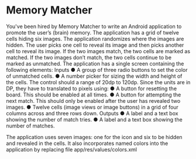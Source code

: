 # Memory Matcher
You've been hired by Memory Matcher to write an Android application to promote the user’s (brain) memory.  The application has a grid of twelve cells hiding six images.  The application randomizes where the images are hidden.  The user picks one cell to reveal its image and then picks another cell to reveal its image.  If the two images match, the two cells are marked as matched.  If the two images don’t match, the two cells continue to be marked as unmatched.  The application has a single screen containing the following elements:
	Inputs
	● A group of three radio buttons to set the color of unmatched cells.
	● A number picker for sizing the width and height of the cells.  The control should a range of 20dp to 120dp.  Since the units are in DP, they have to translated to pixels using:
● A button for resetting the board.  This should be enabled at all times.
	● A button for attempting the next match.  This should only be enabled after the user has revealed two images.
	● Twelve cells (image views or image buttons) in a grid of four columns across and three rows down.
	Outputs
	● A label and a text box showing the number of match tries.
	● A label and a text box showing the number of matches.

The application uses seven images: one for the icon and six to be hidden and revealed in the cells.  It also incorporates named colors into the application by replacing file app/res/values/colors.xml
